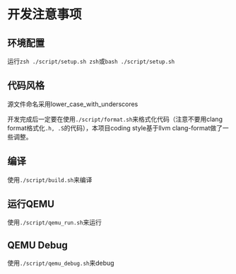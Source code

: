# 开发注意事项

## 环境配置

运行`zsh ./script/setup.sh zsh`或`bash ./script/setup.sh`

## 代码风格

源文件命名采用lower_case_with_underscores

开发完成后一定要在使用`./script/format.sh`来格式化代码（注意不要用clang format格式化`.h, .S`的代码），本项目coding style基于llvm clang-format做了一些调整。

## 编译

使用`./script/build.sh`来编译

## 运行QEMU

使用`./script/qemu_run.sh`来运行

## QEMU Debug

使用`./script/qemu_debug.sh`来debug